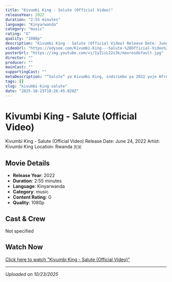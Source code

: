 ```yaml
---
title: "Kivumbi King - Salute (Official Video)"
releaseYear: 2022
duration: "2:55 minutes"
language: "Kinyarwanda"
category: "music"
rating: "G"
quality: "1080p"
description: "Kivumbi King - Salute (Official Video) Release Date: June 24, 2022 Artist: Kivumbi King Location: Rwanda 🇷🇼 "
videoUrl: "https://odysee.com/Kivumbi-King---Salute-%28Official-Video%29%281080P_HD%29:cc1540417dff1ebfcafe31a7ebfaf2786926cc00"
posterUrl: "https://img.youtube.com/vi/IyZiiL22s3k/maxresdefault.jpg"
director: ""
producer: ""
mainCast: ""
supportingCast: ""
metaDescription: "“Salute” ya Kivumbi King, indirimbo ya 2022 yuje Afrobeat n’ubutumwa bukomeye, igaragaza impano nyarwanda n’ishema ry’u Rwanda."
tags: []
slug: "kivumbi-king-salute"
date: "2025-10-23T10:26:45.020Z"
---
```


# Kivumbi King - Salute (Official Video)

Kivumbi King - Salute (Official Video)
Release Date: June 24, 2022
Artist: Kivumbi King
Location: Rwanda 🇷🇼 

## Movie Details

- **Release Year**: 2022
- **Duration**: 2:55 minutes
- **Language**: Kinyarwanda
- **Category**: music
- **Content Rating**: G
- **Quality**: 1080p

## Cast & Crew

Not specified

## Watch Now

[Click here to watch "Kivumbi King - Salute (Official Video)"](https://odysee.com/Kivumbi-King---Salute-%28Official-Video%29%281080P_HD%29:cc1540417dff1ebfcafe31a7ebfaf2786926cc00)

---

*Uploaded on 10/23/2025*
